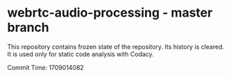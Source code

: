 # webrtc-audio-processing - master branch

This repository contains frozen state of the repository.
Its history is cleared. It is used only for static code
analysis with Codacy.

Commit Time: 1709014082